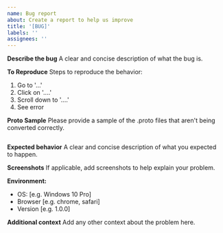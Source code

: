```yaml
---
name: Bug report
about: Create a report to help us improve
title: '[BUG]'
labels: ''
assignees: ''
---
```


**Describe the bug**
A clear and concise description of what the bug is.

**To Reproduce**
Steps to reproduce the behavior:

1. Go to '...'
2. Click on '....'
3. Scroll down to '....'
4. See error

**Proto Sample**
Please provide a sample of the .proto files that aren't being converted correctly.

```protobuf

```

**Expected behavior**
A clear and concise description of what you expected to happen.

**Screenshots**
If applicable, add screenshots to help explain your problem.

**Environment:**

- OS: [e.g. Windows 10 Pro]
- Browser [e.g. chrome, safari]
- Version [e.g. 1.0.0]

**Additional context**
Add any other context about the problem here.
